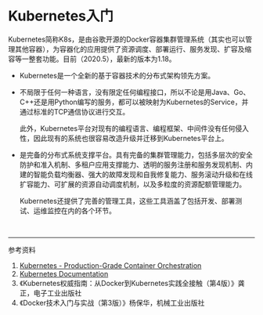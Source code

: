 # Kubernetes入门

Kubernetes简称K8s，是由谷歌开源的Docker容器集群管理系统（其实也可以管理其他容器），为容器化的应用提供了资源调度、部署运行、服务发现、扩容及缩容等一整套功能。目前（2020.5），最新的版本为1.18。

* Kubernetes是一个全新的基于容器技术的分布式架构领先方案。

* 不局限于任何一种语言，没有限定任何编程接口，所以不论是用Java、Go、C++还是用Python编写的服务，都可以被映射为Kubernetes的Service，并通过标准的TCP通信协议进行交互。

  此外，Kubernetes平台对现有的编程语言、编程框架、中间件没有任何侵入性，因此现有的系统也很容易改造升级并迁移到Kubernetes平台上。

* 是完备的分布式系统支撑平台。具有完备的集群管理能力，包括多层次的安全防护和准入机制、多租户应用支撑能力、透明的服务注册和服务发现机制、内建的智能负载均衡器、强大的故障发现和自我修复能力、服务滚动升级和在线扩容能力、可扩展的资源自动调度机制，以及多粒度的资源配额管理能力。

  Kubernetes还提供了完善的管理工具，这些工具涵盖了包括开发、部署测试、运维监控在内的各个环节。



<br>

---

参考资料

1. [Kubernetes - Production-Grade Container Orchestration](https://kubernetes.io/)
2. [Kubernetes Documentation](https://kubernetes.io/docs/home/)
3. 《Kubernetes权威指南：从Docker到Kubernetes实践全接触（第4版）》龚正，电子工业出版社
4. 《Docker技术入门与实战（第3版）》杨保华，机械工业出版社

